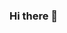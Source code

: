### Hi there 👋

<!--
**vladhrusha/vladhrusha** is a ✨ _special_ ✨ repository because its `README.md` (this file) appears on your GitHub profile.
-->
